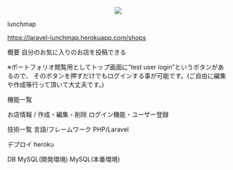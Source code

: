 <p align="center"><img src="https://laravel.com/assets/img/components/logo-laravel.svg"></p>

lunchmap

https://laravel-lunchmap.herokuapp.com/shops

概要
自分のお気に入りのお店を投稿できる

※ポートフォリオ閲覧用としてトップ画面に”test user login”というボタンがあるので、
そのボタンを押すだけでもログインする事が可能です。(ご自由に編集や作成等行って頂いて大丈夫です。)

機能一覧

お店情報 / 作成・編集・削除
ログイン機能・ユーザー登録


技術一覧
言語/フレームワーク
PHP/Laravel

デプロイ
heroku

DB
MySQL(開発環境)
MySQL(本番環境)
